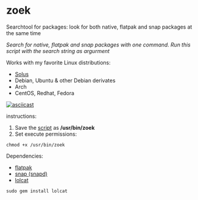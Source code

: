 # zoek
Searchtool for packages: look for both native, flatpak and snap packages at the same time
    
*Search for native, flatpak and snap packages with one command. Run this script with the search string as argurment*

Works with my favorite Linux distributions: 
* [Solus](https://getsol.us)
* Debian, Ubuntu & other Debian derivates
* Arch
* CentOS, Redhat, Fedora
    


[![asciicast](https://asciinema.org/a/7G2axyCL0PX32ENQKAbOEjt6i.svg)](https://asciinema.org/a/7G2axyCL0PX32ENQKAbOEjt6i?autoplay=1)

    
instructions:
1. Save the [script](https://github.com/bvdlingen/zoek/blob/master/zoek) as **/usr/bin/zoek**
2. Set execute permissions:
```
chmod +x /usr/bin/zoek
```

Dependencies:
* [flatpak](https://flatpak.org/setup/)
* [snap (snapd)](https://snapcraft.io/docs/installing-snapd)
* [lolcat](https://github.com/busyloop/lolcat)
```
sudo gem install lolcat
```
